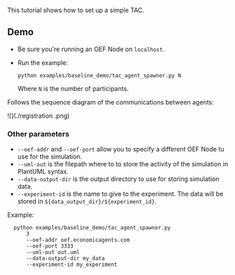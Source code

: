 This tutorial shows how to set up a simple TAC.

## Demo

- Be sure you're running an OEF Node on `localhost`. 

- Run the example:

      python examples/baseline_demo/tac_agent_spawner.py N

  Where `N` is the number of participants.
    
Follows the sequence diagram of the communications between agents:

![](./registration .png)


### Other parameters

- `--oef-addr` and `--oef-port` allow you to specify a different OEF Node tu use for the simulation.
- `--uml-out` is the filepath where to to store the activity of the simulation in PlantUML syntax.
- `--data-output-dir` is the output directory to use for storing simulation data.
- `--experiment-id` is the name to give to the experiment. The data will be stored in `${data_output_dir}/${experiment_id}`.

Example:

      python examples/baseline_demo/tac_agent_spawner.py 
          3 
          --oef-addr oef.economicagents.com 
          --oef-port 3333
          --uml-out out.uml
          --data-output-dir my_data
          --experiment-id my_experiment
      

